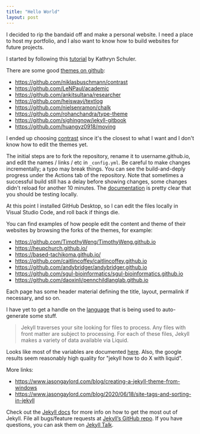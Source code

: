 ```yaml
---
title: "Hello World"
layout: post
---
```


I decided to rip the bandaid off and make a personal website. I need a place to host my portfolio, and I also want to know how to build websites for future projects. 

I started by following this [tutorial](https://www.youtube.com/watch?v=qZsgPgGdOzQ) by Kathryn Schuler. 

There are some good [themes on github](https://github.com/search?q=jekyll+themes):
- https://github.com/niklasbuschmann/contrast
- https://github.com/LeNPaul/academic
- https://github.com/ankitsultana/researcher
- https://github.com/heiswayi/textlog
- https://github.com/nielsenramon/chalk
- https://github.com/rohanchandra/type-theme
- https://github.com/sighingnow/jekyll-gitbook
- https://github.com/huangyz0918/moving

I ended up choosing [contrast](https://github.com/niklasbuschmann/contrast) since it's the closest to what I want and I don't know how to edit the themes yet. 

The initial steps are to fork the repository, rename it to username.github.io, and edit the names / links / etc in `_config.yml`. Be careful to make changes incrementally; a typo may break things. You can see the build-and-deply progress under the Actions tab of the repository. Note that sometimes a successful build still has a delay before showing changes, some changes didn't reload for another 10 minutes. The [documentation](https://docs.github.com/en/pages/setting-up-a-github-pages-site-with-jekyll/testing-your-github-pages-site-locally-with-jekyll) is pretty clear that you should be testing locally. 

At this point I installed GitHub Desktop, so I can edit the files locally in Visual Studio Code, and roll back if things die. 

You can find examples of how people edit the content and theme of their websites by browsing the forks of the themes, for example:
- https://github.com/TimothyWeng/TimothyWeng.github.io
- https://heupchurch.github.io/
- https://based-tachikoma.github.io/
- https://github.com/caitlincoffey/caitlincoffey.github.io
- https://github.com/andybridger/andybridger.github.io
- https://github.com/sgul-bioinformatics/sgul-bioinformatics.github.io
- https://github.com/daoxinli/pennchildlanglab.github.io

Each page has some header material defining the title, layout, permalink if necessary, and so on. 

I have yet to get a handle on the [language](https://shopify.github.io/liquid/) that is being used to auto-generate some stuff. 

> Jekyll traverses your site looking for files to process. Any files with front matter are subject to processing. For each of these files, Jekyll makes a variety of data available via Liquid. 

Looks like most of the variables are documented [here](https://jekyllrb.com/docs/variables/). Also, the google results seem reasonably high quality for "jekyll how to do X with liquid".



More links:
- https://www.jasongaylord.com/blog/creating-a-jekyll-theme-from-windows
- https://www.jasongaylord.com/blog/2020/06/18/site-tags-and-sorting-in-jekyll


Check out the [Jekyll docs][jekyll-docs] for more info on how to get the most out of Jekyll. File all bugs/feature requests at [Jekyll’s GitHub repo][jekyll-gh]. If you have questions, you can ask them on [Jekyll Talk][jekyll-talk].

[jekyll-docs]: http://jekyllrb.com/docs/home
[jekyll-gh]:   https://github.com/jekyll/jekyll
[jekyll-talk]: https://talk.jekyllrb.com/
